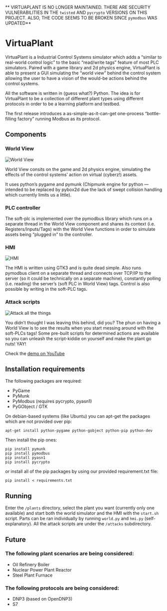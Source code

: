 ** VIRTUAPLANT IS NO LONGER MAINTAINED. THERE ARE SECURITY VULNERABILITIES IN THE `twisted` AND `pycrypto` VERSIONS ON THIS PROJECT. ALSO, THE CODE SEEMS TO BE BROKEN SINCE `pymodbus` WAS UPDATED**

# VirtuaPlant

VirtuaPlant is a Industrial Control Systems simulator which adds a “similar to real-world control logic” to the basic “read/write tags” feature of most PLC simulators. Paired with a game library and 2d physics engine, VirtuaPlant is able to present a GUI simulating the “world view” behind the control system allowing the user to have a vision of the would-be actions behind the control systems.

All the software is written in (guess what?) Python. The idea is for VirtuaPlant to be a collection of different plant types using different protocols in order to be a learning platform and testbed.

The first release introduces a as-simple-as-it-can-get one-process “bottle-filling factory” running Modbus as its protocol.

## Components
### World View

![World View](http://wroot.org/wp/wp-content/uploads/2015/03/worldview.png)

World View consits on the game and 2d physics engine, simulating the effects of the control systems’ action on virtual (cyberz!) assets.

It uses python’s pygame and pymunk (Chipmunk engine for python — intended to be replaced by pybox2d due the lack of swept collision handling which currently limits us a little).

### PLC controller

The soft-plc is implemented over the pymodbus library which runs on a separate thread in the World View component and shares its context (i.e. Registers/Inputs/Tags) with the World View functions in order to simulate assets being “plugged in” to the controller.

### HMI

![HMI](http://wroot.org/wp/wp-content/uploads/2015/03/hmi.png)

The HMI is written using GTK3 and is quite dead simple. Also runs pymodbus client on a separate thread and connects over TCP/IP to the server (so it could be technically on a separate machine), constantly polling (i.e. reading) the server’s (soft PLC in World View) tags. Control is also possible by writing in the soft-PLC tags.

### Attack scripts

![Attack all the things](http://wroot.org/wp/wp-content/uploads/2015/03/spill.png)

You didn’t thought I was leaving this behind, did you? The phun on having a World View is to see the results when you start messing around with the soft-PLCs tags! Some pre-built scripts for determined actions are available so you can unleash the script-kiddie on yourself and make the plant go nuts! YAY!

Check the [demo on YouTube](https://www.youtube.com/watch?v=kAfV8acCwfw)

## Installation requirements

The following packages are required:

* PyGame
* PyMunk
* PyModbus (requires pycrypto, pyasn1)
* PyGObject / GTK

On debian-based systems (like Ubuntu) you can apt-get the packages which are not provided over pip:

    apt-get install python-pygame python-gobject python-pip python-dev

Then install the pip ones:

    pip install pymunk
    pip install pymodbus
    pip install pyasn1
    pip install pycrypto

or install all of the pip packages by using our provided requirement.txt file:

    pip install < requirements.txt


## Running

Enter the `/plants` directory, select the plant you want (currently only one available) and start both the world simulator and the HMI with the `start.sh` script. Parts can be ran individually by running `world.py` and `hmi.py` (self-explanatory). All the attack scripts are under the `/attacks` subdirectory.

## Future
### The following plant scenarios are being considered:

* Oil Refinery Boiler
* Nuclear Power Plant Reactor
* Steel Plant Furnace

### The following protocols are being considered:
* DNP3 (based on OpenDNP3)
* S7
